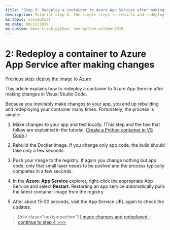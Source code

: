 ```yaml
---
title: "Step 3: Redeploy a container to Azure App Service after making changes in Visual Studio Code"
description: Tutorial step 3, the simple steps to rebuild and redeploy a container image.
ms.topic: conceptual
ms.date: 09/12/2019
ms.custom: devx-track-python, seo-python-october2019
---
```


# 2: Redeploy a container to Azure App Service after making changes

[Previous step: deploy the image to Azure](tutorial-deploy-containers-02.md)

This article explains how to redeploy a container to Azure App Service after making changes in Visual Studio Code.

Because you inevitably make changes to your app, you end up rebuilding and redeploying your container many times. Fortunately, the process is simple:

1. Make changes to your app and test locally. (This step and the two that follow are explained in the tutorial, [Create a Python container in VS Code](https://code.visualstudio.com/docs/python/tutorial-create-containers).)

1. Rebuild the Docker image. If you change only app code, the build should take only a few seconds.

1. Push your image to the registry. If again you change nothing but app code, only that small layer needs to be pushed and the process typically completes in a few seconds.

1. In the **Azure: App Service** explorer, right-click the appropriate App Service and select **Restart**. Restarting an app service automatically pulls the latest container image from the registry.

1. After about 15-20 seconds, visit the App Service URL again to check the updates.

> [!div class="nextstepaction"]
> [I made changes and redeployed - continue to step 4 >>>](tutorial-deploy-containers-04.md)
